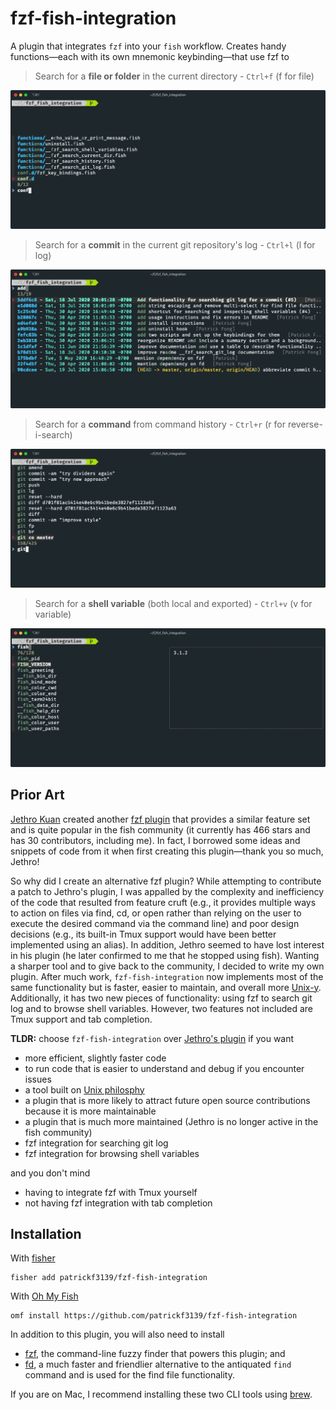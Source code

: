 # fzf-fish-integration
A plugin that integrates `fzf` into your `fish` workflow. Creates handy functions&mdash;each with its own mnemonic keybinding&mdash;that use fzf to

> Search for a **file or folder** in the current directory - `Ctrl+f` (f for file)
<img alt="file search" src="./images/File Search.png">

> Search for a **commit** in the current git repository's log - `Ctrl+l` (l for log)
<img alt="git log search" src="./images/Git Log Search.png">

> Search for a **command** from command history - `Ctrl+r` (r for reverse-i-search)
<img alt="command history search" src="./images/Command History Search.png">

> Search for a **shell variable** (both local and exported) - `Ctrl+v` (v for variable)
<img alt="shell variables search" src="./images/Shell Variables Search.png">

## Prior Art
[Jethro Kuan](https://www.jethro.dev) created another [fzf plugin](https://github.com/jethrokuan/fzf) that provides a similar feature set and is quite popular in the fish community (it currently has 466 stars and has 30 contributors, including me). In fact, I borrowed some ideas and snippets of code from it when first creating this plugin&mdash;thank you so much, Jethro!

So why did I create an alternative fzf plugin? While attempting to contribute a patch to Jethro's plugin, I was appalled by the complexity and inefficiency of the code that resulted from feature cruft (e.g., it provides multiple ways to action on files via find, cd, or open rather than relying on the user to execute the desired command via the command line) and poor design decisions (e.g., its built-in Tmux support would have been better implemented using an alias). In addition, Jethro seemed to have lost interest in his plugin (he later confirmed to me that he stopped using fish). Wanting a sharper tool and to give back to the community, I decided to write my own plugin. After much work, `fzf-fish-integration` now implements most of the same functionality but is faster, easier to maintain, and overall more [Unix-y](https://en.wikipedia.org/wiki/Unix_philosophy). Additionally, it has two new pieces of functionality: using fzf to search git log and to browse shell variables.
However, two features not included are Tmux support and tab completion.

**TLDR:** choose `fzf-fish-integration` over [Jethro's plugin](https://github.com/jethrokuan/fzf) if you want
- more efficient, slightly faster code
- to run code that is easier to understand and debug if you encounter issues
- a tool built on [Unix philosphy](https://en.wikipedia.org/wiki/Unix_philosophy)
- a plugin that is more likely to attract future open source contributions because it is more maintainable
- a plugin that is much more maintained (Jethro is no longer active in the fish community)
- fzf integration for searching git log
- fzf integration for browsing shell variables

and you don't mind
- having to integrate fzf with Tmux yourself
- not having fzf integration with tab completion

## Installation
With [fisher](https://github.com/jorgebucaran/fisher)
```
fisher add patrickf3139/fzf-fish-integration
```

With [Oh My Fish](https://github.com/oh-my-fish/oh-my-fish)
```fish
omf install https://github.com/patrickf3139/fzf-fish-integration
```

In addition to this plugin, you will also need to install
- [fzf](https://github.com/junegunn/fzf), the command-line fuzzy finder that powers this plugin; and
- [fd](https://github.com/sharkdp/fd), a much faster and friendlier alternative to the antiquated `find` command and is used for the find file functionality.

If you are on Mac, I recommend installing these two CLI tools using [brew](https://brew.sh/).
